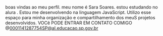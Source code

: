 boas vindas ao meu perfil.
meu nome é Sara Soares.
estou estudando no alura .
Estou me desenvolvendo na linguagem JavaScript.
Utilizo esse espaço para minha organização e compartilhamento dos meuS projetos desenvolvidos.
VOCê PODE ENTRAR EM CONTATO COMIGO 
@0001141287754SP@al.educacao.sp.gov.br
